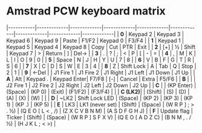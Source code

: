 # Amstrad PCW keyboard matrix

|-----------|-------------|-------------|-------------|-------------|-------------|-------------|-------------|-------------|
| **0**     | Keypad 2    | Keypad 3    | Keypad 6    | Keypad 9    | Paste       | F1/F2       | Keypad 0    | F3/F4       |
| **1**     | Keypad 1    | Keypad 5    | Keypad 4    | Keypad 8    | Copy        | Cut         | PTR         | Exit        |
| **2**     | [+]         | ½           | Shift       | Keypad 7    | >           | Return      | ]           | Del->       |
| **3**     | .           | ?           | ;           | <           | P           | [           | -           | =           |
| **4**     | ,           | M           | K           | L           | I           | O           | 9           | 0           |
| **5**     | Space       | N           | J           | H           | Y           | U           | 7           | 8           |
| **6**     | V           | B           | F           | G           | T           | R           | S           | 6           |
| **7**     | X           | C           | D           | S           | W           | E           | 3           | 4           |
| **8**     | Z           | Shift Lock  | A           | Tab         | Q           | Stop        | 2           | 1           |
| **9**     | <-Del       |             | J1 Fire 1   | J1 Fire 2   | J1 Right    | J1 Left     | J1 Down     | J1 Up       |
| **A**     | Alt         | Keypad .    | Keypad Enter| F7/F8       | [-]         | Cancel      | Extra       | F5/F6       |
| **B**     |             |             | J2 Fire 1   | J2 Fire 2   | J2 Right    | J2 Left     | J2 Down     | J2 Up       |
| **C**     |             | (KP Enter)  | (Space)     | (KP 0)      | (Exit)      | (F1/F2)     | (F3/F4)     |             |
| **C (LK2)**|             | (Shift)     | (S)         | (D)         | (A)         | (X)         | (W)         |             |
| **D**     | ~LK2        | Shift Lock LED | (Space)  | (KP 2)      | (KP 3)      | (KP 1)      | (KP .)      | (KP 5)      |
| **E**     | LK3         | LK1 (never set) | (Shift)  | (Space)     | (W R P ] ; > . ½) | (Q E O [ L < , /) | (Z X C V B N M) | (A S D F G H J) |
| **F**     | Update flag | Ticker      | (Shift)     | (Space)     | (W R P ] S F X V) | (Q E O [ A D Z C) | (B N M , . / ½) | (H J K L ; < >) |

